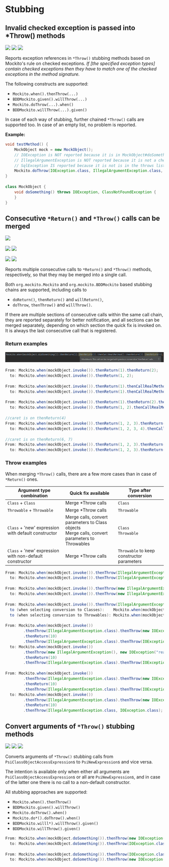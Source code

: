 # Stubbing

## Invalid checked exception is passed into *Throw() methods

![](https://img.shields.io/badge/inspection-orange) ![](https://img.shields.io/badge/since-0.3.0-blue) [![](https://img.shields.io/badge/implementation-ThrowsCheckedExceptionStubbingInspection-blue)](../src/main/java/com/picimako/mockitools/inspection/ThrowsCheckedExceptionStubbingInspection.java)

Reports exception references in <code>*Throw()</code> stubbing methods based on Mockito's rule on checked exceptions.
*If [the specified exception types] contain checked exceptions then they have to match one of the checked exceptions in the method signature.*
   
The following constructs are supported:
- `Mockito.when().thenThrow(...)`
- `BDDMockito.given().willThrow(...)`
- `Mockito.doThrow(...).when()`
- `BDDMockito.willThrow(...).given()`
   
In case of each way of stubbing, further chained <code>*Throw()</code> calls are supported too. In case of an empty list, no problem is reported.

**Example:**

```java
void testMethod() {
    MockObject mock = new MockObject();
    // IOException is NOT reported because it is in MockObject#doSomething()'s throws list
    // IllegalArgumentException is NOT reported because it is not a checked exception
    // SqlException IS reported because it is not is in the throws list
    Mockito.doThrow(IOException.class, IllegalArgumentException.class, SqlException.class).when(mock).doSomething();
}

class MockObject {
    void doSomething() throws IOException, ClassNotFoundException {
    }
}
```

## Consecutive `*Return()` and `*Throw()` calls can be merged

![](https://img.shields.io/badge/inspection-orange)

![](https://img.shields.io/badge/since-0.3.0-blue) [![](https://img.shields.io/badge/implementation-SimplifyConsecutiveReturnCallsInspection-blue)](../src/main/java/com/picimako/mockitools/inspection/consecutive/SimplifyConsecutiveReturnCallsInspection.java)

![](https://img.shields.io/badge/since-0.4.0-blue) [![](https://img.shields.io/badge/implementation-SimplifyConsecutiveThrowCallsInspection-blue)](../src/main/java/com/picimako/mockitools/inspection/consecutive/SimplifyConsecutiveThrowCallsInspection.java)

Reports multiple consecutive calls to `*Return()` and `*Throw()` methods, respectively, so that they may be merged into a single call.
   
Both `org.mockito.Mockito` and `org.mockito.BDDMockito` based stubbing chains are supported, including calls to
- `doReturn()`, `thenReturn()` and `willReturn()`,
- `doThrow`, `thenThrow()` and `willThrow()`.

If there are multiple sections of consecutive calls within the same call chain, they are reported separately for better notification,
and all sections can be merged separately, depending on which section the quick fix is invoked on. It is always the last consecutive call that is registered.

### Return examples

![consecutive_return_calls](assets/consecutive_return_calls.png)

```java
From: Mockito.when(mockObject.invoke()).thenReturn(1).thenReturn(2);
  to: Mockito.when(mockObject.invoke()).thenReturn(1, 2);

From: Mockito.when(mockObject.invoke()).thenReturn(1).thenCallRealMethod().thenReturn(2).thenReturn(3);
  to: Mockito.when(mockObject.invoke()).thenReturn(1).thenCallRealMethod().thenReturn(2, 3);

From: Mockito.when(mockObject.invoke()).thenReturn(1).thenReturn(2).thenCallRealMethod().thenReturn(3);
  to: Mockito.when(mockObject.invoke()).thenReturn(1, 2).thenCallRealMethod().thenReturn(3);

//caret is on thenReturn(4)
From: Mockito.when(mockObject.invoke()).thenReturn(1, 2, 3).thenReturn(4).thenCallRealMethod().thenReturn(5).thenReturn(6, 7);
  to: Mockito.when(mockObject.invoke()).thenReturn(1, 2, 3, 4).thenCallRealMethod().thenReturn(5).thenReturn(6, 7);

//caret is on thenReturn(6, 7)
From: Mockito.when(mockObject.invoke()).thenReturn(1, 2, 3).thenReturn(4).thenCallRealMethod().thenReturn(5).thenReturn(6, 7);
  to: Mockito.when(mockObject.invoke()).thenReturn(1, 2, 3).thenReturn(4).thenCallRealMethod().thenReturn(5, 6, 7);
```

### Throw examples

When merging `*Throw()` calls, there are a few more cases than in case of `*Return()` ones.

| Argument type combination                               | Quick fix available                                                                                | Type after conversion                      |
|---------------------------------------------------------|----------------------------------------------------------------------------------------------------|--------------------------------------------|
| `Class` + `Class`                                       | Merge *Throw calls                                                                                 | `Class`                                    |
| `Throwable` + `Throwable`                               | Merge *Throw calls                                                                                 | `Throwable`                                |
| `Class` + 'new' expression with default constructor     | Merge calls, convert parameters to Class objects<br/>Merge calls, convert parameters to Throwables | `Class`<br/>`Throwable`                    |
| `Class` + 'new' expression with non-default constructor | Merge *Throw calls                                                                                 | `Throwable` to keep constructor parameters |

```java
From: Mockito.when(mockObject.invoke()).thenThrow(IllegalArgumentException.class).thenThrow(IOException.class);
  to: Mockito.when(mockObject.invoke()).thenThrow(IllegalArgumentException.class, IOException.class);

From: Mockito.when(mockObject.invoke()).thenThrow(new IllegalArgumentException()).thenThrow(new IOException());
  to: Mockito.when(mockObject.invoke()).thenThrow(new IllegalArgumentException(), new IOException());

From: Mockito.when(mockObject.invoke()).thenThrow(IllegalArgumentException.class).thenThrow(new IOException());
  to (when selecting conversion to Classes):    Mockito.when(mockObject.invoke()).thenThrow(IllegalArgumentException.class, IOException.class);
  to (when selecting conversion to Throwables): Mockito.when(mockObject.invoke()).thenThrow(new IllegalArgumentException(), new IOException());

From: Mockito.when(mockObject.invoke())
        .thenThrow(IllegalArgumentException.class).thenThrow(new IOException("reason")) //caret is here
        .thenReturn(10)
        .thenThrow(IllegalArgumentException.class).thenThrow(IOException.class);
  to: Mockito.when(mockObject.invoke())
        .thenThrow(new IllegalArgumentException(), new IOException("reason"))
        .thenReturn(10)
        .thenThrow(IllegalArgumentException.class).thenThrow(IOException.class);

From: Mockito.when(mockObject.invoke())
        .thenThrow(IllegalArgumentException.class).thenThrow(new IOException("reason"))
        .thenReturn(10)
        .thenThrow(IllegalArgumentException.class).thenThrow(IOException.class); //caret is here
  to: Mockito.when(mockObject.invoke())
        .thenThrow(IllegalArgumentException.class).thenThrow(new IOException("reason"))
        .thenReturn(10)
        .thenThrow(IllegalArgumentException.class, IOException.class);
```

## Convert arguments of `*Throw()` stubbing methods

![](https://img.shields.io/badge/intention-orange) ![](https://img.shields.io/badge/since-0.4.0-blue) [![](https://img.shields.io/badge/implementation-ConvertThrowStubbingArgumentsIntention-blue)](../src/main/java/com/picimako/mockitools/intention/ConvertThrowStubbingArgumentsIntention.java)

Converts arguments of `*Throw()` stubbing calls from `PsiClassObjectAccessExpression`s to `PsiNewExpression`s and vice versa.

The intention is available only when either all arguments are `PsiClassObjectAccessExpression`s or all are `PsiNewExpression`s,
and in case of the latter one there is no call to a non-default constructor.

All stubbing approaches are supported:
- `Mockito.when().thenThrow()`
- `BDDMockito.given().willThrow()`
- `Mockito.doThrow().when()`
- `Mockito.do*().doThrow().when()`
- `BDDMockito.willl*).willThrow().given()`
- `BDDMockito.willThrow().given()`

```java
From: Mockito.when(mockObject.doSomething()).thenThrow(new IOException(), new IllegalArgumentException());
  to: Mockito.when(mockObject.doSomething()).thenThrow(IOException.class, IllegalArgumentException.class);

From: Mockito.when(mockObject.doSomething()).thenThrow(IOException.class, IllegalArgumentException.class);
  to: Mockito.when(mockObject.doSomething()).thenThrow(new IOException(), new IllegalArgumentException());
```
